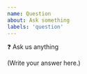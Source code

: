 ```yaml
---
name: Question
about: Ask something
labels: 'question'
---
```


❓ Ask us anything
<!--
  Feel free to ask us something
  For example, "When are you going to publish...?"
-->

(Write your answer here.)
